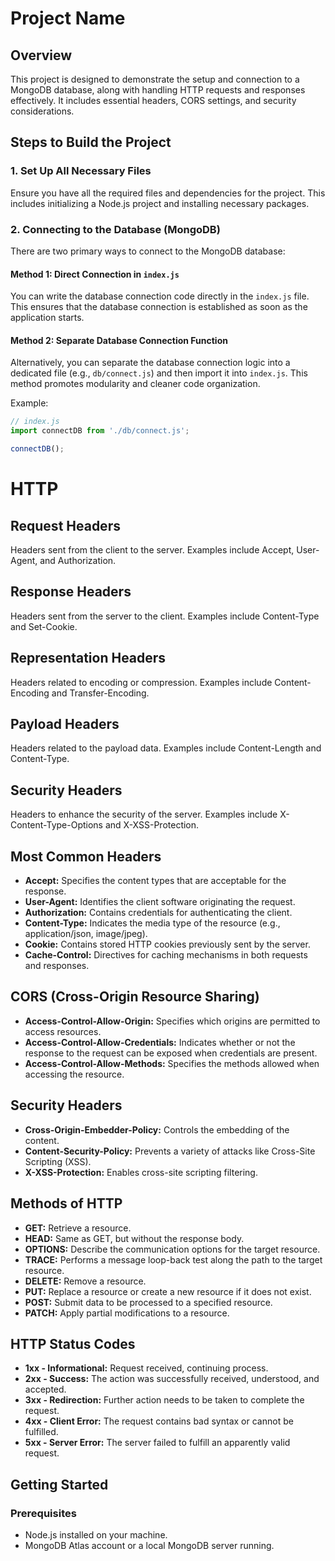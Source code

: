 # Project Name

## Overview
This project is designed to demonstrate the setup and connection to a MongoDB database, along with handling HTTP requests and responses effectively. It includes essential headers, CORS settings, and security considerations.

## Steps to Build the Project

### 1. Set Up All Necessary Files
Ensure you have all the required files and dependencies for the project. This includes initializing a Node.js project and installing necessary packages.

### 2. Connecting to the Database (MongoDB)
There are two primary ways to connect to the MongoDB database:

#### Method 1: Direct Connection in `index.js`
You can write the database connection code directly in the `index.js` file. This ensures that the database connection is established as soon as the application starts.

#### Method 2: Separate Database Connection Function
Alternatively, you can separate the database connection logic into a dedicated file (e.g., `db/connect.js`) and then import it into `index.js`. This method promotes modularity and cleaner code organization.

Example:
```javascript
// index.js
import connectDB from './db/connect.js';

connectDB();
```
# HTTP

## Request Headers
Headers sent from the client to the server. Examples include Accept, User-Agent, and Authorization.

## Response Headers
Headers sent from the server to the client. Examples include Content-Type and Set-Cookie.

## Representation Headers
Headers related to encoding or compression. Examples include Content-Encoding and Transfer-Encoding.

## Payload Headers
Headers related to the payload data. Examples include Content-Length and Content-Type.

## Security Headers
Headers to enhance the security of the server. Examples include X-Content-Type-Options and X-XSS-Protection.

## Most Common Headers
- **Accept:** Specifies the content types that are acceptable for the response.
- **User-Agent:** Identifies the client software originating the request.
- **Authorization:** Contains credentials for authenticating the client.
- **Content-Type:** Indicates the media type of the resource (e.g., application/json, image/jpeg).
- **Cookie:** Contains stored HTTP cookies previously sent by the server.
- **Cache-Control:** Directives for caching mechanisms in both requests and responses.

## CORS (Cross-Origin Resource Sharing)
- **Access-Control-Allow-Origin:** Specifies which origins are permitted to access resources.
- **Access-Control-Allow-Credentials:** Indicates whether or not the response to the request can be exposed when credentials are present.
- **Access-Control-Allow-Methods:** Specifies the methods allowed when accessing the resource.

## Security Headers
- **Cross-Origin-Embedder-Policy:** Controls the embedding of the content.
- **Content-Security-Policy:** Prevents a variety of attacks like Cross-Site Scripting (XSS).
- **X-XSS-Protection:** Enables cross-site scripting filtering.

## Methods of HTTP
- **GET:** Retrieve a resource.
- **HEAD:** Same as GET, but without the response body.
- **OPTIONS:** Describe the communication options for the target resource.
- **TRACE:** Performs a message loop-back test along the path to the target resource.
- **DELETE:** Remove a resource.
- **PUT:** Replace a resource or create a new resource if it does not exist.
- **POST:** Submit data to be processed to a specified resource.
- **PATCH:** Apply partial modifications to a resource.

## HTTP Status Codes
- **1xx - Informational:** Request received, continuing process.
- **2xx - Success:** The action was successfully received, understood, and accepted.
- **3xx - Redirection:** Further action needs to be taken to complete the request.
- **4xx - Client Error:** The request contains bad syntax or cannot be fulfilled.
- **5xx - Server Error:** The server failed to fulfill an apparently valid request.

## Getting Started
### Prerequisites
- Node.js installed on your machine.
- MongoDB Atlas account or a local MongoDB server running.
